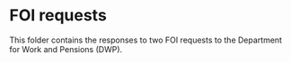 # FOI requests

This folder contains the responses to two FOI requests to the Department for Work and Pensions (DWP).
